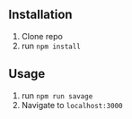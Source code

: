 

## Installation

1. Clone repo
2. run `npm install`

## Usage

1. run `npm run savage`
2. Navigate to `localhost:3000`
